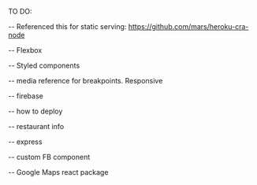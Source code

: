 TO DO:

-- Referenced this for static serving: https://github.com/mars/heroku-cra-node

-- Flexbox

-- Styled components

-- media reference for breakpoints. Responsive

-- firebase

-- how to deploy

-- restaurant info

-- express

-- custom FB component

-- Google Maps react package

